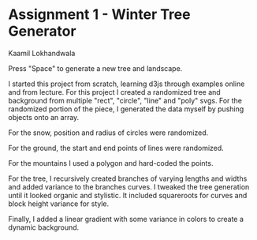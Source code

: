 Assignment 1 - Winter Tree Generator
===
Kaamil Lokhandwala

Press "Space" to generate a new tree and landscape.

I started this project from scratch, learning d3js through examples online and from lecture. For this project I created a randomized tree and background from multiple "rect", "circle", "line" and "poly" svgs. For the randomized portion of the piece, I generated the data myself by pushing objects onto an array.

For the snow, position and radius of circles were randomized.

For the ground, the start and end points of lines were randomized.

For the mountains I used a polygon and hard-coded the points.

For the tree, I recursively created branches of varying lengths and widths and added variance to the branches curves. 
I tweaked the tree generation until it looked organic and stylistic. It included squareroots for curves and block height variance for style.

Finally, I added a linear gradient with some variance in colors to create a dynamic background.
